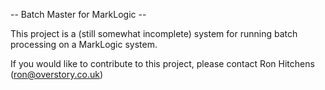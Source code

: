 -- Batch Master for MarkLogic --

This project is a (still somewhat incomplete) system for
running batch processing on a MarkLogic system.

If you would like to contribute to this project, please contact Ron Hitchens (ron@overstory.co.uk)
